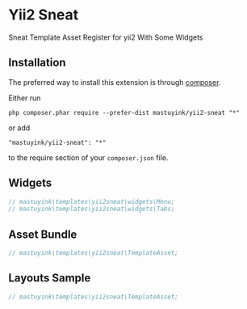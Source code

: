 Yii2 Sneat
==========
Sneat Template Asset Register for yii2 With Some Widgets

Installation
------------

The preferred way to install this extension is through [composer](http://getcomposer.org/download/).

Either run

```
php composer.phar require --prefer-dist mastuyink/yii2-sneat "*"
```

or add

```
"mastuyink/yii2-sneat": "*"
```

to the require section of your `composer.json` file.
## Widgets

```php
// mastuyink\templates\yii2sneat\widgets\Menu;
// mastuyink\templates\yii2sneat\widgets\Tabs;

```
## Asset Bundle

```php
// mastuyink\templates\yii2sneat\TemplateAsset;
```
## Layouts Sample

```php
// mastuyink\templates\yii2sneat\TemplateAsset;
```